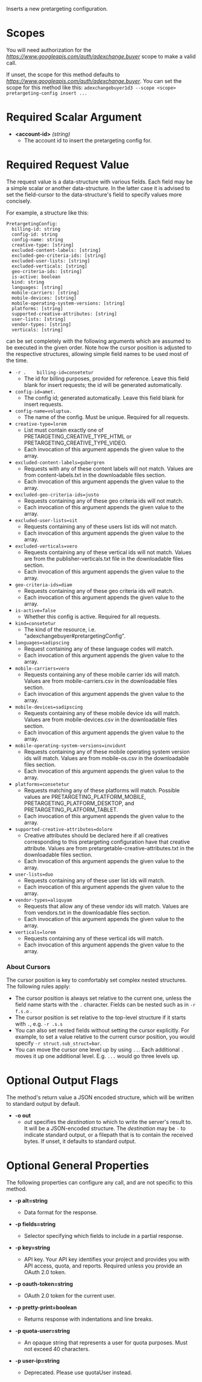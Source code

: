 Inserts a new pretargeting configuration.
# Scopes

You will need authorization for the *https://www.googleapis.com/auth/adexchange.buyer* scope to make a valid call.

If unset, the scope for this method defaults to *https://www.googleapis.com/auth/adexchange.buyer*.
You can set the scope for this method like this: `adexchangebuyer1d3 --scope <scope> pretargeting-config insert ...`
# Required Scalar Argument
* **&lt;account-id&gt;** *(string)*
    - The account id to insert the pretargeting config for.
# Required Request Value

The request value is a data-structure with various fields. Each field may be a simple scalar or another data-structure.
In the latter case it is advised to set the field-cursor to the data-structure's field to specify values more concisely.

For example, a structure like this:
```
PretargetingConfig:
  billing-id: string
  config-id: string
  config-name: string
  creative-type: [string]
  excluded-content-labels: [string]
  excluded-geo-criteria-ids: [string]
  excluded-user-lists: [string]
  excluded-verticals: [string]
  geo-criteria-ids: [string]
  is-active: boolean
  kind: string
  languages: [string]
  mobile-carriers: [string]
  mobile-devices: [string]
  mobile-operating-system-versions: [string]
  platforms: [string]
  supported-creative-attributes: [string]
  user-lists: [string]
  vendor-types: [string]
  verticals: [string]

```

can be set completely with the following arguments which are assumed to be executed in the given order. Note how the cursor position is adjusted to the respective structures, allowing simple field names to be used most of the time.

* `-r .    billing-id=consetetur`
    - The id for billing purposes, provided for reference. Leave this field blank for insert requests; the id will be generated automatically.
* `config-id=amet.`
    - The config id; generated automatically. Leave this field blank for insert requests.
* `config-name=voluptua.`
    - The name of the config. Must be unique. Required for all requests.
* `creative-type=lorem`
    - List must contain exactly one of PRETARGETING_CREATIVE_TYPE_HTML or PRETARGETING_CREATIVE_TYPE_VIDEO.
    - Each invocation of this argument appends the given value to the array.
* `excluded-content-labels=gubergren`
    - Requests with any of these content labels will not match. Values are from content-labels.txt in the downloadable files section.
    - Each invocation of this argument appends the given value to the array.
* `excluded-geo-criteria-ids=justo`
    - Requests containing any of these geo criteria ids will not match.
    - Each invocation of this argument appends the given value to the array.
* `excluded-user-lists=sit`
    - Requests containing any of these users list ids will not match.
    - Each invocation of this argument appends the given value to the array.
* `excluded-verticals=vero`
    - Requests containing any of these vertical ids will not match. Values are from the publisher-verticals.txt file in the downloadable files section.
    - Each invocation of this argument appends the given value to the array.
* `geo-criteria-ids=diam`
    - Requests containing any of these geo criteria ids will match.
    - Each invocation of this argument appends the given value to the array.
* `is-active=false`
    - Whether this config is active. Required for all requests.
* `kind=consetetur`
    - The kind of the resource, i.e. &#34;adexchangebuyer#pretargetingConfig&#34;.
* `languages=sadipscing`
    - Request containing any of these language codes will match.
    - Each invocation of this argument appends the given value to the array.
* `mobile-carriers=vero`
    - Requests containing any of these mobile carrier ids will match. Values are from mobile-carriers.csv in the downloadable files section.
    - Each invocation of this argument appends the given value to the array.
* `mobile-devices=sadipscing`
    - Requests containing any of these mobile device ids will match. Values are from mobile-devices.csv in the downloadable files section.
    - Each invocation of this argument appends the given value to the array.
* `mobile-operating-system-versions=invidunt`
    - Requests containing any of these mobile operating system version ids will match. Values are from mobile-os.csv in the downloadable files section.
    - Each invocation of this argument appends the given value to the array.
* `platforms=consetetur`
    - Requests matching any of these platforms will match. Possible values are PRETARGETING_PLATFORM_MOBILE, PRETARGETING_PLATFORM_DESKTOP, and PRETARGETING_PLATFORM_TABLET.
    - Each invocation of this argument appends the given value to the array.
* `supported-creative-attributes=dolore`
    - Creative attributes should be declared here if all creatives corresponding to this pretargeting configuration have that creative attribute. Values are from pretargetable-creative-attributes.txt in the downloadable files section.
    - Each invocation of this argument appends the given value to the array.
* `user-lists=duo`
    - Requests containing any of these user list ids will match.
    - Each invocation of this argument appends the given value to the array.
* `vendor-types=aliquyam`
    - Requests that allow any of these vendor ids will match. Values are from vendors.txt in the downloadable files section.
    - Each invocation of this argument appends the given value to the array.
* `verticals=lorem`
    - Requests containing any of these vertical ids will match.
    - Each invocation of this argument appends the given value to the array.


### About Cursors

The cursor position is key to comfortably set complex nested structures. The following rules apply:

* The cursor position is always set relative to the current one, unless the field name starts with the `.` character. Fields can be nested such as in `-r f.s.o` .
* The cursor position is set relative to the top-level structure if it starts with `.`, e.g. `-r .s.s`
* You can also set nested fields without setting the cursor explicitly. For example, to set a value relative to the current cursor position, you would specify `-r struct.sub_struct=bar`.
* You can move the cursor one level up by using `..`. Each additional `.` moves it up one additional level. E.g. `...` would go three levels up.


# Optional Output Flags

The method's return value a JSON encoded structure, which will be written to standard output by default.

* **-o out**
    - *out* specifies the *destination* to which to write the server's result to.
      It will be a JSON-encoded structure.
      The *destination* may be `-` to indicate standard output, or a filepath that is to contain the received bytes.
      If unset, it defaults to standard output.
# Optional General Properties

The following properties can configure any call, and are not specific to this method.

* **-p alt=string**
    - Data format for the response.

* **-p fields=string**
    - Selector specifying which fields to include in a partial response.

* **-p key=string**
    - API key. Your API key identifies your project and provides you with API access, quota, and reports. Required unless you provide an OAuth 2.0 token.

* **-p oauth-token=string**
    - OAuth 2.0 token for the current user.

* **-p pretty-print=boolean**
    - Returns response with indentations and line breaks.

* **-p quota-user=string**
    - An opaque string that represents a user for quota purposes. Must not exceed 40 characters.

* **-p user-ip=string**
    - Deprecated. Please use quotaUser instead.
